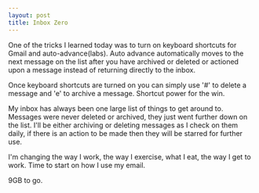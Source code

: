 ```yaml
---
layout: post
title: Inbox Zero
---
```


One of the tricks I learned today was to turn on keyboard shortcuts for Gmail and auto-advance(labs).  Auto advance automatically moves to the next message on the list after you have archived or deleted or actioned upon a message instead of returning directly to the inbox.  

Once keyboard shortcuts are turned on you can simply use '#' to delete a message and 'e' to archive a message.  Shortcut power for the win. 

My inbox has always been one large list of things to get around to.  Messages were never deleted or archived, they just went further down on the list.  I'll be either archiving or deleting messages as I check on them daily, if there is an action to be made then they will be starred for further use.  

I'm changing the way I work, the way I exercise, what I eat, the way I get to work.  Time to start on how I use my email.

9GB to go. 